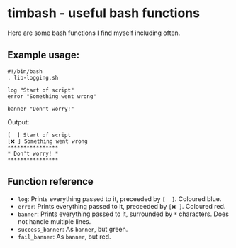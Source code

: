# timbash - useful bash functions

Here are some bash functions I find myself including often.


## Example usage:

```
#!/bin/bash
. lib-logging.sh

log "Start of script"
error "Something went wrong"

banner "Don't worry!"
```
Output:

```
[  ] Start of script
[❌ ] Something went wrong
****************
* Don't worry! *
****************
```
## Function reference

* `log`: Prints everything passed to it, preceeded by `[  ]`. Coloured blue.
* `error`: Prints everything passed to it, preceeded by `[❌ ]`. Coloured red.
* `banner`: Prints everything passed to it, surrounded by `*` characters. Does not handle multiple lines.
* `success_banner`: As `banner`, but green.
* `fail_banner`: As `banner`, but red.

